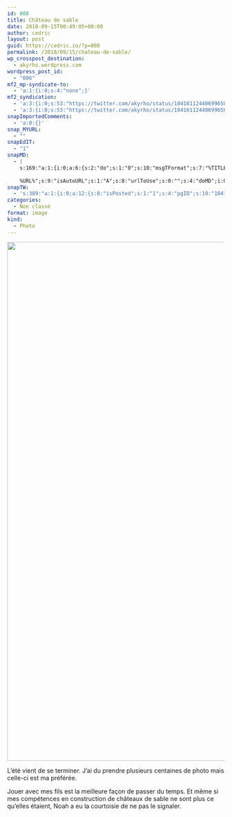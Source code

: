```yaml
---
id: 808
title: Château de sable
date: 2018-09-15T00:49:05+00:00
author: cedric
layout: post
guid: https://cedric.io/?p=808
permalink: /2018/09/15/chateau-de-sable/
wp_crosspost_destination:
  - akyrho.wordpress.com
wordpress_post_id:
  - "806"
mf2_mp-syndicate-to:
  - 'a:1:{i:0;s:4:"none";}'
mf2_syndication:
  - 'a:3:{i:0;s:53:"https://twitter.com/akyrho/status/1041611244069965824";i:1;s:53:"https://twitter.com/akyrho/status/1041069805724475399";i:2;s:35:"https://akyrho.wordpress.com/?p=806";}'
  - 'a:3:{i:0;s:53:"https://twitter.com/akyrho/status/1041611244069965824";i:1;s:53:"https://twitter.com/akyrho/status/1041069805724475399";i:2;s:35:"https://akyrho.wordpress.com/?p=806";}'
snapImportedComments:
  - 'a:0:{}'
snap_MYURL:
  - ""
snapEdIT:
  - "1"
snapMD:
  - |
    s:169:"a:1:{i:0;a:6:{s:2:"do";s:1:"0";s:10:"msgTFormat";s:7:"%TITLE%";s:9:"msgFormat";s:19:"%FULLTEXT%
    
    %URL%";s:9:"isAutoURL";s:1:"A";s:8:"urlToUse";s:0:"";s:4:"doMD";i:0;}}";
snapTW:
  - 's:389:"a:1:{i:0;a:12:{s:8:"isPosted";s:1:"1";s:4:"pgID";s:19:"1041611244069965824";s:7:"postURL";s:53:"https://twitter.com/akyrho/status/1041611244069965824";s:5:"pDate";s:19:"2018-09-17 08:54:08";s:2:"do";s:1:"0";s:9:"msgFormat";s:26:"%TITLE%. %EXCERPT% - %URL%";s:8:"attchImg";s:1:"0";s:9:"isAutoImg";s:1:"A";s:8:"imgToUse";s:0:"";s:9:"isAutoURL";s:1:"A";s:8:"urlToUse";s:0:"";s:4:"doTW";i:0;}}";'
categories:
  - Non classé
format: image
kind:
  - Photo
---
```

<img class="size-full wp-image-807" src="https://i0.wp.com/cedric.io/wp-content/uploads/2018/09/img_0350.jpg?resize=900%2C1200&#038;ssl=1" width="900" height="1200" srcset="https://i0.wp.com/cedric.io/wp-content/uploads/2018/09/img_0350.jpg?w=1536&ssl=1 1536w, https://i0.wp.com/cedric.io/wp-content/uploads/2018/09/img_0350.jpg?resize=225%2C300&ssl=1 225w, https://i0.wp.com/cedric.io/wp-content/uploads/2018/09/img_0350.jpg?resize=768%2C1024&ssl=1 768w, https://i0.wp.com/cedric.io/wp-content/uploads/2018/09/img_0350.jpg?resize=668%2C891&ssl=1 668w" sizes="(max-width: 900px) 100vw, 900px" data-recalc-dims="1" />

L&rsquo;été vient de se terminer. J&rsquo;ai du prendre plusieurs centaines de photo mais celle-ci est ma préférée.

Jouer avec mes fils est la meilleure façon de passer du temps. Et même si mes compétences en construction de châteaux de sable ne sont plus ce qu&rsquo;elles étaient, Noah a eu la courtoisie de ne pas le signaler.